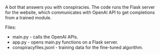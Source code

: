 A bot that answers you with conspiracies. The code runs the Flask server for the website, which communicates with OpenAI API to get completions from a trained module.


Files:
* main.py - calls the OpenAI APIs.
* app.py - opens main.py functions on a Flask server.
* conspiracyfiles.jsonl - training data for the fine-tuned algorithm.
